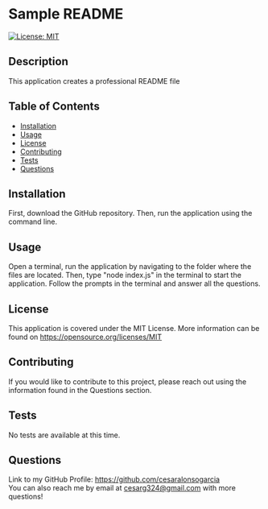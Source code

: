 # Sample README
[![License: MIT](https://img.shields.io/badge/License-MIT-yellow.svg)](https://opensource.org/licenses/MIT)
## Description
This application creates a professional README file
## Table of Contents
- [Installation](#installation)
- [Usage](#usage)
- [License](#license)
- [Contributing](#contributing)
- [Tests](#tests)
- [Questions](#questions)
## Installation
First, download the GitHub repository. Then, run the application using the command line.
## Usage
Open a terminal, run the application by navigating to the folder where the files are located. Then, type "node index.js" in the terminal to start the application. Follow the prompts in the terminal and answer all the questions.
## License
This application is covered under the MIT License. More information can be found on https://opensource.org/licenses/MIT
## Contributing
If you would like to contribute to this project, please reach out using the information found in the Questions section.
## Tests
No tests are available at this time.
## Questions
Link to my GitHub Profile: https://github.com/cesaralonsogarcia  
You can also reach me by email at cesarg324@gmail.com with more questions!
